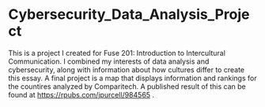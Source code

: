 # Cybersecurity_Data_Analysis_Project

This is a project I created for Fuse 201: Introduction to Intercultural Communication. I combined my interests of data analysis and cybersecurity, along with information about how cultures differ to create this essay. A final project is a map that displays information and rankings for the countires analyzed by Comparitech. A published result of this can be found at https://rpubs.com/jpurcell/984565 .
